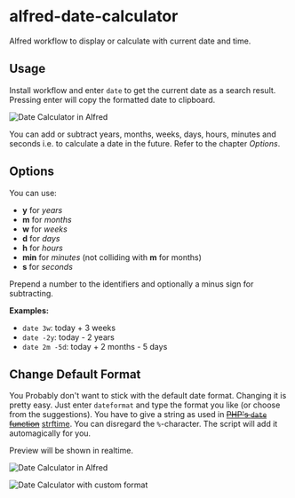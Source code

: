 alfred-date-calculator
======================

Alfred workflow to display or calculate with current date and time.

Usage
-----

Install workflow and enter `date` to get the current date as a search result. Pressing enter will copy the formatted date to clipboard.

![Date Calculator in Alfred](https://raw.github.com/LeEnno/alfred-date-calculator/master/screenshot_date.png)

You can add or subtract years, months, weeks, days, hours, minutes and seconds i.e. to calculate a date in the future. Refer to the chapter *Options*.

Options
-------

You can use:

- **y** for *years*
- **m** for *months*
- **w** for *weeks*
- **d** for *days*
- **h** for *hours*
- **min** for *minutes* (not colliding with **m** for months)
- **s** for *seconds*

Prepend a number to the identifiers and optionally a minus sign for subtracting.

**Examples:**

- `date 3w`: today + 3 weeks
- `date -2y`: today - 2 years
- `date 2m -5d`: today + 2 months - 5 days

Change Default Format
---------------------

You Probably don't want to stick with the default date format. Changing it is pretty easy. Just enter `dateformat` and type the format you like (or choose from the suggestions). You have to give a string as used in <s>[PHP's `date` function](http://php.net/manual/en/function.date.php "PHP date")</s> [strftime](http://strfti.me/ "strfti.me: strftime reference and sandbox for Ruby, Python, PHP"). You can disregard the `%`-character. The script will add it automagically for you.

Preview will be shown in realtime.

![Date Calculator in Alfred](https://raw.github.com/LeEnno/alfred-date-calculator/master/screenshot_dateformat_simple.png)

![Date Calculator with custom format](https://raw.github.com/LeEnno/alfred-date-calculator/master/screenshot_dateformat_custom.png)
